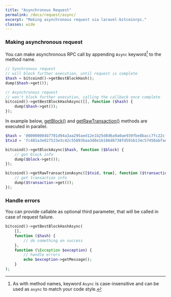 ```yaml
---
title: "Asynchronous Request"
permalink: /docs/request/async/
excerpt: "Making asynchronous request via laravel-bitcoinrpc."
classes: wide
---
```

### Making asynchronous request
You can make asynchronous RPC call by appending `Async` keyword[^keywordcase] to the method name.
```php
// Synchronous request
// will block further execution, until request is complete
$hash = bitcoind()->getBestBlockHash();
dump($hash->get());

// Asynchronous request
// won't block further execution, calling the callback once complete
bitcoind()->getBestBlockHashAsync([], function ($hash) {
    dump($hash->get());
});
```

In example below, [getBlock()](https://bitcoin.org/en/developer-reference#getblock) and [getRawTransaction()](https://bitcoin.org/en/developer-reference#getrawtransaction) methods are executed in parallel.
```php
$hash = '000000004b7701d94a3aa295aed12e1b25d8d6a9a0ae939fbe8bacc7fc22cf82';
$txid = 'fc481a3e827523e3c42c55893baa3d0e16186d8738fd591b134c57450abfadb7';

bitcoind()->getBlockAsync($hash, function ($block) {
    // got block info
    dump($block->get());
});

bitcoind()->getRawTransactionAsync([$txid, true], function ($transaction) {
    // got transaction info
    dump($transaction->get());
});
```

### Handle errors
You can provide callable as optional third parameter, that will be called in case of request failure.
```php
bitcoind()->getBestBlockHashAsync(
    [],
    function ($hash) {
        // do something on success
    },
    function (\Exception $exception) {
        // handle errors
        echo $exception->getMessage();
    }
);
```

[^keywordcase]: As with method names, keyword `Async` is case-insensitive and can be used as `async` to match your code style.



